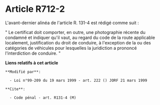# Article R712-2

L'avant-dernier alinéa de l'article R. 131-4 est rédigé comme suit :

" Le certificat doit comporter, en outre, une photographie récente du condamné et indiquer qu'il vaut, au regard du code de
la route applicable localement, justification du droit de conduire, à l'exception de la ou des catégories de véhicules pour
lesquelles la juridiction a prononcé l'interdiction de conduire. "

**Liens relatifs à cet article**

	**Modifié par**:

	  - Loi n°99-209 du 19 mars 1999 - art. 222 () JORF 21 mars 1999

	**Cite**:

	  - Code pénal - art. R131-4 (M)
